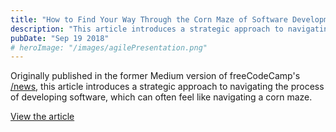 ```yaml
---
title: "How to Find Your Way Through the Corn Maze of Software Development"
description: "This article introduces a strategic approach to navigating the process of developing software, which can often feel like navigating a corn maze."
pubDate: "Sep 19 2018"
# heroImage: "/images/agilePresentation.png"
---
```


Originally published in the former Medium version of freeCodeCamp's [/news](https://www.freecodecamp.org/news), this article introduces a strategic approach to navigating the process of developing software, which can often feel like navigating a corn maze.

[View the article](https://medium.com/free-code-camp/finding-your-way-through-the-corn-maze-of-software-development-7bf69c0e7fee)
